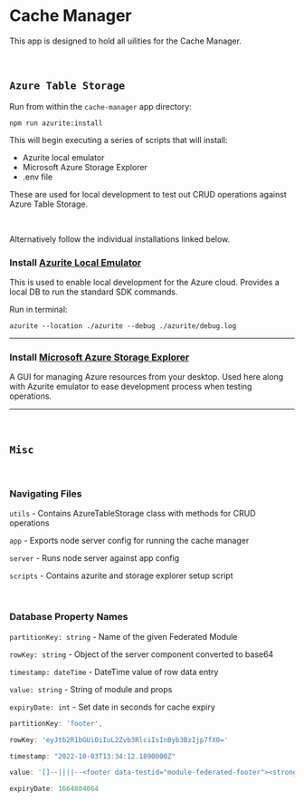 # Cache Manager

This app is designed to hold all uilities for the Cache Manager.

<br>

## `Azure Table Storage`

Run from within the `cache-manager` app directory:

```
npm run azurite:install
```

This will begin executing a series of scripts that will install:

- Azurite local emulator
- Microsoft Azure Storage Explorer
- .env file

These are used for local development to test out CRUD operations against Azure Table Storage.

<br>

Alternatively follow the individual installations linked below.

### Install [Azurite Local Emulator](https://learn.microsoft.com/en-us/azure/storage/common/storage-use-azurite?tabs=visual-studio)

This is used to enable local development for the Azure cloud. Provides a local DB to run the standard SDK commands.

Run in terminal:

    azurite --location ./azurite --debug ./azurite/debug.log

---

### Install [Microsoft Azure Storage Explorer](https://azure.microsoft.com/en-us/products/storage/storage-explorer/#overview)

A GUI for managing Azure resources from your desktop. Used here along with Azurite emulator to ease development process
when testing operations.

---

<br>

## `Misc`

<br>

### Navigating Files

`utils` - Contains AzureTableStorage class with methods for CRUD operations

`app` - Exports node server config for running the cache manager

`server` - Runs node server against app config

`scripts` - Contains azurite and storage explorer setup script

<br>

### Database Property Names

`partitionKey: string` - Name of the given Federated Module

`rowKey: string` - Object of the server component converted to base64

`timestamp: dateTime` - DateTime value of row data entry

`value: string` - String of module and props

`expiryDate: int` - Set date in seconds for cache expiry

```js
partitionKey: 'footer',

rowKey: 'eyJtb2R1bGUiOiIuL2Zvb3RlciIsInByb3BzIjp7fX0='

timestamp: "2022-10-03T13:34:12.1890000Z"

value: '[]--||||--<footer data-testid="module-federated-footer"><strong>I AM THE FOOTER</strong>‌children‌<!-- --></footer>--||||--NO STATE'

expiryDate: 1664804064
```
